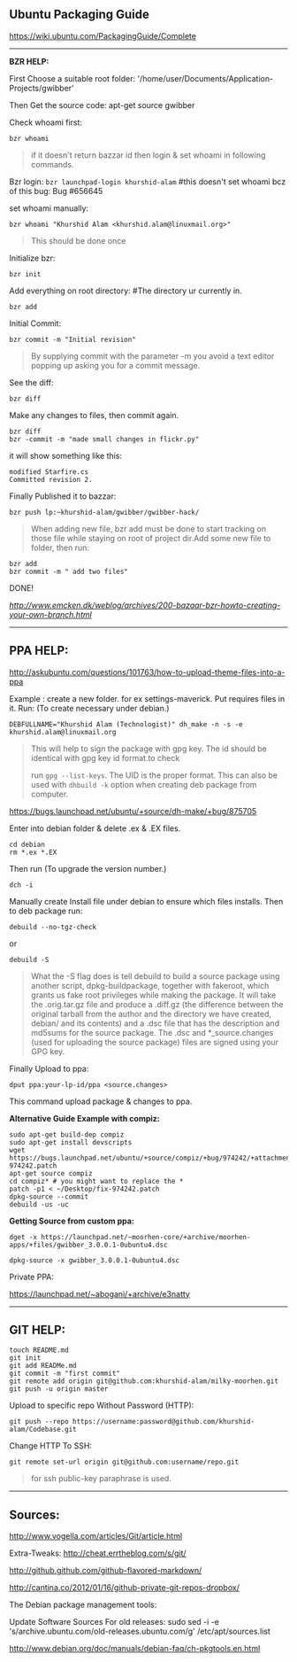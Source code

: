 
Ubuntu Packaging Guide
----------------------

https://wiki.ubuntu.com/PackagingGuide/Complete


----------


**BZR HELP:**

First Choose a suitable root folder: '/home/user/Documents/Application-Projects/gwibber'

Then Get the source code:
apt-get source gwibber

Check whoami first:

    bzr whoami

> if it doesn't return bazzar id then login & set whoami in following
> commands.

Bzr login:
`bzr launchpad-login khurshid-alam` #this doesn't set whoami bcz of this bug: Bug #656645

set whoami manually:

    bzr whoami "Khurshid Alam <khurshid.alam@linuxmail.org>"

> This should be done once

Initialize bzr:

    bzr init

Add everything on root directory: #The directory ur currently in.

    bzr add

Initial Commit:

    bzr commit -m "Initial revision" 

> By supplying commit with the parameter -m you avoid a text editor
> popping up asking you for a commit message.

See the diff:

    bzr diff

Make any changes to files, then commit again.

    bzr diff 
    bzr -commit -m "made small changes in flickr.py"

 

it will show something like this:

    modified Starfire.cs 
    Committed revision 2.

 


Finally Published it to bazzar:

    bzr push lp:~khurshid-alam/gwibber/gwibber-hack/

> When adding new file, bzr add must be done to start tracking on those
> file while staying on root of project dir.Add some new file to folder,
> then run:

    bzr add
    bzr commit -m " add two files"

DONE!

*http://www.emcken.dk/weblog/archives/200-bazaar-bzr-howto-creating-your-own-branch.html*


----------


PPA HELP:
---------

http://askubuntu.com/questions/101763/how-to-upload-theme-files-into-a-ppa

Example : create a new folder. for ex settings-maverick.
Put requires files in it.
Run: (To create necessary under debian.)

    DEBFULLNAME="Khurshid Alam (Technologist)" dh_make -n -s -e khurshid.alam@linuxmail.org 

> This will help to sign the package with gpg key. The id should be
> identical with gpg key id format.to check
> 
> run `gpg --list-keys`. The UID is the proper format. This can also be
> used with `dhbuild -k` option when creating deb package from computer.

https://bugs.launchpad.net/ubuntu/+source/dh-make/+bug/875705

Enter into debian folder & delete .ex & .EX files.

    cd debian
    rm *.ex *.EX

Then run (To upgrade the version number.)

    dch -i

Manually create Install file under debian to ensure which files installs.
Then to deb package run:

    debuild --no-tgz-check


or

    debuild -S

> What the -S flag does is tell debuild to build a source package using
> another script, dpkg-buildpackage, together with fakeroot, which
> grants us fake root privileges while making the package. It will take
> the .orig.tar.gz file and produce a .diff.gz (the difference between
> the original tarball from the author and the directory we have
> created, debian/ and its contents) and a .dsc file that has the
> description and md5sums for the source package. The .dsc and
> *_source.changes (used for uploading the source package) files are signed using your GPG key.


Finally Upload to ppa:

    dput ppa:your-lp-id/ppa <source.changes>

This command upload package & changes to ppa.


**Alternative Guide Example with compiz:**

    sudo apt-get build-dep compiz
    sudo apt-get install devscripts
    wget https://bugs.launchpad.net/ubuntu/+source/compiz/+bug/974242/+attachment/3141645/+files/fix-974242.patch
    apt-get source compiz
    cd compiz* # you might want to replace the *
    patch -p1 < ~/Desktop/fix-974242.patch
    dpkg-source --commit
    debuild -us -uc

**Getting Source from custom ppa:**

    dget -x https://launchpad.net/~moorhen-core/+archive/moorhen-apps/+files/gwibber_3.0.0.1-0ubuntu4.dsc
    
    dpkg-source -x gwibber_3.0.0.1-0ubuntu4.dsc





Private PPA:

https://launchpad.net/~abogani/+archive/e3natty


----------


GIT HELP:
---------


    touch README.md
    git init
    git add READMe.md
    git commit -m "first commit"
    git remote add origin git@github.com:khurshid-alam/milky-moorhen.git
    git push -u origin master

Upload to specific repo Without Password (HTTP):

    git push --repo https://username:password@github.com/khurshid-alam/Codebase.git


Change HTTP To SSH:

    git remote set-url origin git@github.com:username/repo.git

> for ssh public-key paraphrase is used.


----------

Sources:
--------

http://www.vogella.com/articles/Git/article.html


Extra-Tweaks:
http://cheat.errtheblog.com/s/git/

http://github.github.com/github-flavored-markdown/

http://cantina.co/2012/01/16/github-private-git-repos-dropbox/


The Debian package management tools:

Update Software Sources For old releases:
sudo sed -i -e 's/archive.ubuntu.com/old-releases.ubuntu.com/g' /etc/apt/sources.list



http://www.debian.org/doc/manuals/debian-faq/ch-pkgtools.en.html









